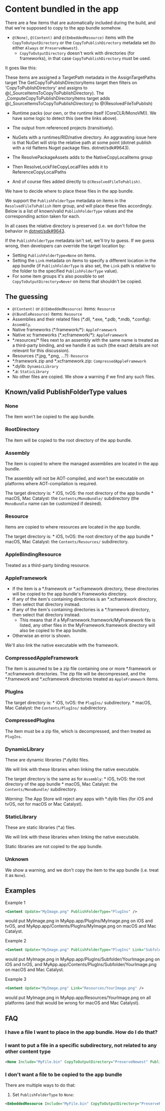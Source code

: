 # Content bundled in the app

There are a few items that are automatically included during the build, and that we're supposed to copy to the app bundle somehow.

* `@(None)`, `@(Content)` and `@(EmbeddedResource)` items with the `CopyToOutputDirectory` or the `CopyToPublishDirectory` metadata set (to either `Always` or `PreserveNewest`).
    * `CopyToOutputDirectory` doesn't work with directories (for frameworks), in that case `CopyToPublishDirectory` must be used.

It goes like this:

These items are assigned a TargetPath metadata in the AssignTargetPaths target
The GetCopyToPublishDirectoryItems target then filters on 'CopyToPublishDirectory' and assigns to @(_SourceItemsToCopyToPublishDirectory).
The _ComputeCopyToPublishDirectoryItems target adds @(_SourceItemsToCopyToPublishDirectory) to @(ResolvedFileToPublish)

* Runtime packs (our own, or the runtime itself (CoreCLR/MonoVM)). We have some logic to detect this (see the links above).
* The output from referenced projects (transitively).
* NuGets with a runtimes/RID/native directory. An aggravating issue here is that NuGet will strip the relative path at some point (dotnet publish with a rid flattens Nuget package files.  dotnet/sdk#9643).
* The ResolvePackageAssets adds to the NativeCopyLocalItems group
* Then ResolveLockFileCopyLocalFiles adds it to ReferenceCopyLocalPaths

* And of course files added directly to `@(ResolvedFileToPublish)`.

We have to decide where to place these files in the app bundle.

We support the `PublishFolderType` metadata on items in the
`ResolvedFileToPublish` item group, and will place these files accordingly.
Below is a list of known/valid `PublishFolderType` values and the
corresponding action taken for each.

In all cases the relative directory is preserved (i.e. we don't follow the
behavior in [dotnet/sdk#9643](https://github.com/dotnet/sdk/issues/9643).

If the `PublishFolderType` metadata isn't set, we'll try to guess. If we guess
wrong, then developers can override the target location by:

* Setting `PublishFolderType=None` on items.
* Setting the `Link` metadata on items to specify a different location in the app bundle (if `PublishFolderType` is also set, the `Link` path is relative to the folder to the specified `PublishFolderType` value).
* For some item groups it's also possible to set `CopyToOutputDirectory=Never` on items that shouldn't be copied.

## The guessing

* `@(Content)` or `@(EmbeddedResource)` items: `Resource`
* `@(BundleResource)` items: `Resource`
* Assemblies and their related files (\*.dll, \*.exe, \*.pdb, \*.mdb, \*.config): `Assembly`.
* Native frameworks (\*.framework/\*): `AppleFramework`
* Native xc frameworks (\*.xcframework/\*): `AppleFramework`
* \*.resources/\* files next to an assembly with the same name is treated as a third-party binding, and we handle it as such (the exact details are not relevant for this discussion).
* Resources (*.jpg, *.png, ...?): `Resource`
* \*.framework.zip and \*.xcframework.zip: `CompressedAppleFramework`
* \*.dylib: `DynamicLibrary`
* \*.a: `StaticLibrary`
* No other files are copied. We show a warning if we find any such files.

## Known/valid PublishFolderType values

### None

The item won't be copied to the app bundle.

### RootDirectory

The item will be copied to the root directory of the app bundle.

### Assembly

The item is copied to where the managed assemblies are located in the app bundle.

The assembly will not be AOT-compiled, and won't be executable on platforms where AOT-compilation is required.

The target directory is:
    * iOS, tvOS: the root directory of the app bundle
    * macOS, Mac Catalyst: the `Contents/MonoBundle/` subdirectory (the `MonoBundle` name can be customized if desired).

### Resource

Items are copied to where resources are located in the app bundle.

The target directory is:
    * iOS, tvOS: the root directory of the app bundle
    * macOS, Mac Catalyst: the `Contents/Resources/` subdirectory.

### AppleBindingResource

Treated as a third-party binding resource.

### AppleFramework

* If the item is a \*.framework or \*.xcframework directory, these directories
  will be copied to the app bundle's Frameworks directory.
* If any of the item's containing directories is an \*.xcframework directory,
  then select that directory instead.
* If any of the item's containing directories is a \*.framework directory,
  then select that directory instead.
    * This means that if a MyFramework.framework/MyFramework file is listed,
      any other files in the MyFramework.framework directory will also be
      copied to the app bundle.
* Otherwise an error is shown.

We'll also link the native executable with the framework.

### CompressedAppleFramework

The item is assumed to be a zip file containing one or more \*.framework or
\*.xcframework directories. The zip file will be decompressed, and the
\*.framework and \*.xcframework directories treated as `AppleFramework` items.

### PlugIns

The target directory is:
    * iOS, tvOS: the `PlugIns/` subdirectory.
    * macOS, Mac Catalyst: the `Contents/PlugIns/` subdirectory.

### CompressedPlugIns

The item must be a zip file, which is decompressed, and then treated as `PlugIns`.

### DynamicLibrary

These are dynamic libraries (\*.dylib) files.

We will link with these libraries when linking the native executable.

The target directory is the same as for `Assembly`:
    * iOS, tvOS: the root directory of the app bundle
    * macOS, Mac Catalyst: the `Contents/MonoBundle/` subdirectory.

*Warning*: The App Store will reject any apps with \*.dylib files (for iOS and tvOS, not for macOS or Mac Catalyst).

### StaticLibrary

These are static libraries (\*.a) files.

We will link with these libraries when linking the native executable.

Static libraries are not copied to the app bundle.

### Unknown

We show a warning, and we don't copy the item to the app bundle (i.e. treat it as `None`).

## Examples

Example 1

```xml
<Content Update="MyImage.png" PublishFolderType="PlugIns" />
```

would put MyImage.png in MyApp.app/PlugIns/MyImage.png on iOS and tvOS, and MyApp.app/Contents/PlugIns/MyImage.png on macOS and Mac Catalyst.

Example 2

```xml
<Content Update="MyImage.png" PublishFolderType="PlugIns" Link="Subfolder/YourImage.png" />
```

would put MyImage.png in MyApp.app/PlugIns/Subfolder/YourImage.png on iOS and tvOS, and MyApp.app/Contents/PlugIns/Subfolder/YourImage.png on macOS and Mac Catalyst.

Example 3

```xml
<Content Update="MyImage.png" Link="Resources/YourImage.png" />
```

would put MyImage.png in MyApp.app/Resources/YourImage.png on all platforms (and that would be wrong for macOS and Mac Catalyst).

## FAQ

### I have a file I want to place in the app bundle. How do I do that?

### I want to put a file in a specific subdirectory, not related to any other content type

```xml
<None Include="MyFile.bin" CopyToOutputDirectory="PreserveNewest" PublishFolderType="RootDirectory" Link="Subfolder/MyFile.bin" />
```

### I don't want a file to be copied to the app bundle

There are multiple ways to do that:

1. Set `PublishFolderType` to `None`:

```xml
<EmbeddedResource Include="MyFile.bin" CopyToOutputDirectory="PreserveNewest" PublishFolderType="None" />
```
